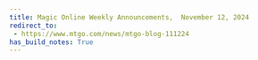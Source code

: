 ```yaml
---
title: Magic Online Weekly Announcements,  November 12, 2024
redirect_to:
 - https://www.mtgo.com/news/mtgo-blog-111224
has_build_notes: True
---
```

